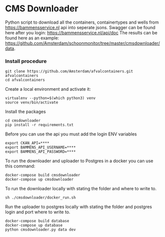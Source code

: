 # CMS Downloader #

Python script to download all the containers, containertypes and wells from https://bammensservice.nl api into seperate jsons.
Swagger can be found here after you login: https://bammensservice.nl/api/doc
The results can be found here as an example: https://github.com/Amsterdam/schoonmonitor/tree/master/cmsdownloader/data.

### Install procedure ###

```
git clone https://github.com/Amsterdam/afvalcontainers.git afvalcontainers
cd afvalcontainers
```

Create a local environment and activate it:
```
virtualenv --python=$(which python3) venv
source venv/bin/activate
```

Install the packages 
```
cd cmsdownloader
pip install -r requirements.txt
```

Before you can use the api you must add the login ENV variables
```
export CKAN_API=****
export BAMMENS_API_USERNAME=****
export BAMMENS_API_PASSWORD=****
```
To run the downloader and uploader to Postgres in a docker you can use this command:
```
docker-compose build cmsdownloader
docker-compose up cmsdownloader
```

To run the downloader locally with stating the folder and where to write to.
```
sh ./cmsdownloader/docker_run.sh
```
Run the uploader to postgres locally with stating the folder and postgres login and port where to write to.
```
docker-compose build database
docker-compose up database
python cmsdownloader.py data dev
```
